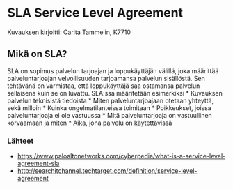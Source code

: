 # SLA Service Level Agreement

Kuvauksen kirjoitti: Carita Tammelin, K7710

## Mikä on SLA?

SLA on sopimus palvelun tarjoajan ja loppukäyttäjän välillä, joka määrittää palveluntarjoajan
velvollisuuden tarjoamansa palvelun sisällöstä. Sen tehtävänä on varmistaa, että loppukäyttäjä
saa ostamansa palvelun sellaisena kuin se on luvattu. 
SLA:ssa määritetään esimerkiksi
	* Kuvauksen palvelun teknisistä tiedoista
	* Miten palveluntarjoajaan otetaan yhteyttä, sekä milloin
	* Kuinka ongelmatilanteissa toimitaan
	* Poikkeukset, joissa palveluntarjoaja ei ole vastuussa
	* Mitä palveluntarjoaja on vastuullinen korvaamaan ja miten
	* Aika, jona palvelu on käytettävissä
	

### Lähteet
 * https://www.paloaltonetworks.com/cyberpedia/what-is-a-service-level-agreement-sla
 * http://searchitchannel.techtarget.com/definition/service-level-agreement